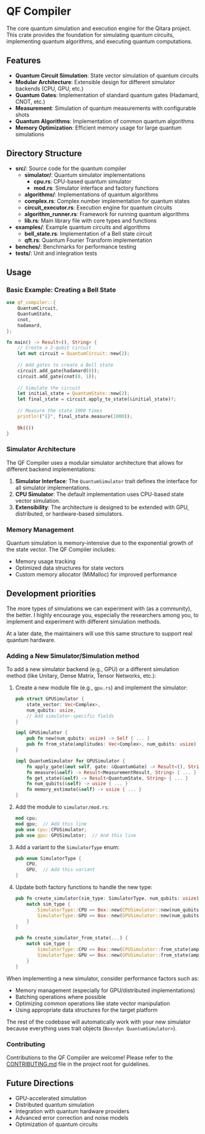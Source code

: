 # QF Compiler

The core quantum simulation and execution engine for the Qitara project. This crate provides the foundation for simulating quantum circuits, implementing quantum algorithms, and executing quantum computations.

## Features

- **Quantum Circuit Simulation**: State vector simulation of quantum circuits
- **Modular Architecture**: Extensible design for different simulator backends (CPU, GPU, etc.)
- **Quantum Gates**: Implementation of standard quantum gates (Hadamard, CNOT, etc.)
- **Measurement**: Simulation of quantum measurements with configurable shots
- **Quantum Algorithms**: Implementation of common quantum algorithms
- **Memory Optimization**: Efficient memory usage for large quantum simulations

## Directory Structure

- **src/**: Source code for the quantum compiler
  - **simulator/**: Quantum simulator implementations
    - **cpu.rs**: CPU-based quantum simulator
    - **mod.rs**: Simulator interface and factory functions
  - **algorithms/**: Implementations of quantum algorithms
  - **complex.rs**: Complex number implementation for quantum states
  - **circuit_executor.rs**: Execution engine for quantum circuits
  - **algorithm_runner.rs**: Framework for running quantum algorithms
  - **lib.rs**: Main library file with core types and functions
- **examples/**: Example quantum circuits and algorithms
  - **bell_state.rs**: Implementation of a Bell state circuit
  - **qft.rs**: Quantum Fourier Transform implementation
- **benches/**: Benchmarks for performance testing
- **tests/**: Unit and integration tests

## Usage

### Basic Example: Creating a Bell State

```rust
use qf_compiler::{
    QuantumCircuit, 
    QuantumState,
    cnot, 
    hadamard,
};

fn main() -> Result<(), String> {
    // Create a 2-qubit circuit
    let mut circuit = QuantumCircuit::new(2);
    
    // Add gates to create a Bell state
    circuit.add_gate(hadamard(0));
    circuit.add_gate(cnot(0, 1));
    
    // Simulate the circuit
    let initial_state = QuantumState::new(2);
    let final_state = circuit.apply_to_state(&initial_state)?;
    
    // Measure the state 1000 times
    println!("{}", final_state.measure(1000));
    
    Ok(())
}
```

### Simulator Architecture

The QF Compiler uses a modular simulator architecture that allows for different backend implementations:

1. **Simulator Interface**: The `QuantumSimulator` trait defines the interface for all simulator implementations.
2. **CPU Simulator**: The default implementation uses CPU-based state vector simulation.
3. **Extensibility**: The architecture is designed to be extended with GPU, distributed, or hardware-based simulators.

### Memory Management

Quantum simulation is memory-intensive due to the exponential growth of the state vector. The QF Compiler includes:

- Memory usage tracking
- Optimized data structures for state vectors
- Custom memory allocator (MiMalloc) for improved performance

## Development priorities

The more types of simulations we can experiment with (as a community), the better. I highly encourage you, especially the researchers among you, to implement and experiment with different simulation methods.

At a later date, the maintainers will use this same structure to support real quantum hardware.

### Adding a New Simulator/Simulation method

To add a new simulator backend (e.g., GPU) or a different simulation method (like Unitary, Dense Matrix, Tensor Networks, etc.):

1. Create a new module file (e.g., `gpu.rs`) and implement the simulator:
   ```rust
   pub struct GPUSimulator {
       state_vector: Vec<Complex>,
       num_qubits: usize,
       // Add simulator-specific fields
   }

   impl GPUSimulator {
       pub fn new(num_qubits: usize) -> Self { ... }
       pub fn from_state(amplitudes: Vec<Complex>, num_qubits: usize) -> Self { ... }
   }

   impl QuantumSimulator for GPUSimulator {
       fn apply_gate(&mut self, gate: &QuantumGate) -> Result<(), String> { ... }
       fn measure(&self) -> Result<MeasurementResult, String> { ... }
       fn get_state(&self) -> Result<QuantumState, String> { ... }
       fn num_qubits(&self) -> usize { ... }
       fn memory_estimate(&self) -> usize { ... }
   }
   ```

2. Add the module to `simulator/mod.rs`:
   ```rust
   mod cpu;
   mod gpu;  // Add this line
   pub use cpu::CPUSimulator;
   pub use gpu::GPUSimulator;  // And this line
   ```

3. Add a variant to the `SimulatorType` enum:
   ```rust
   pub enum SimulatorType {
       CPU,
       GPU,  // Add this variant
   }
   ```

4. Update both factory functions to handle the new type:
   ```rust
   pub fn create_simulator(sim_type: SimulatorType, num_qubits: usize) -> Box<dyn QuantumSimulator> {
       match sim_type {
           SimulatorType::CPU => Box::new(CPUSimulator::new(num_qubits)),
           SimulatorType::GPU => Box::new(GPUSimulator::new(num_qubits)),  // Add this arm
       }
   }

   pub fn create_simulator_from_state(...) {
       match sim_type {
           SimulatorType::CPU => Box::new(CPUSimulator::from_state(amplitudes, num_qubits)),
           SimulatorType::GPU => Box::new(GPUSimulator::from_state(amplitudes, num_qubits)),  // Add this arm
       }
   }
   ```

When implementing a new simulator, consider performance factors such as:
- Memory management (especially for GPU/distributed implementations)
- Batching operations where possible
- Optimizing common operations like state vector manipulation
- Using appropriate data structures for the target platform

The rest of the codebase will automatically work with your new simulator because everything uses trait objects (`Box<dyn QuantumSimulator>`).

### Contributing

Contributions to the QF Compiler are welcome! Please refer to the [CONTRIBUTING.md](../../CONTRIBUTING.md) file in the project root for guidelines.

## Future Directions

- GPU-accelerated simulation
- Distributed quantum simulation
- Integration with quantum hardware providers
- Advanced error correction and noise models
- Optimization of quantum circuits
